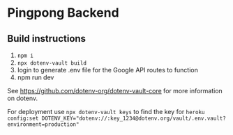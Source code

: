 # Pingpong Backend

## Build instructions

1. `npm i`
2. `npx dotenv-vault build`
3. login to generate .env file for the Google API routes to function
4. npm run dev

See https://github.com/dotenv-org/dotenv-vault-core for more information on dotenv.

For deployment use `npx dotenv-vault keys` to find the key for `heroku config:set DOTENV_KEY="dotenv://:key_1234@dotenv.org/vault/.env.vault?environment=production"`